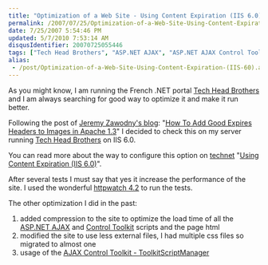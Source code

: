 ```yaml
---
title: "Optimization of a Web Site - Using Content Expiration (IIS 6.0)"
permalink: /2007/07/25/Optimization-of-a-Web-Site-Using-Content-Expiration-(IIS-60)/
date: 7/25/2007 5:54:46 PM
updated: 5/7/2010 7:53:14 AM
disqusIdentifier: 20070725055446
tags: ["Tech Head Brothers", "ASP.NET AJAX", "ASP.NET AJAX Control Toolkit "]
alias:
 - /post/Optimization-of-a-Web-Site-Using-Content-Expiration-(IIS-60).aspx/index.html
---
```

As you might know, I am running the French .NET portal [Tech Head Brothers](http://www.techheadbrothers.com/) and I am always searching for good way to optimize it and make it run better.

Following the post of [Jeremy Zawodny's blog](http://jeremy.zawodny.com/blog/): "[How To Add Good Expires Headers to Images in Apache 1.3](http://jeremy.zawodny.com/blog/archives/009272.html)" I decided to check this on my server running [Tech Head Brothers](http://www.techheadbrothers.com/) on IIS 6.0.
<!-- more -->

You can read more about the way to configure this option on [technet](http://technet.microsoft.com/en-us/default.aspx) "[Using Content Expiration (IIS 6.0)](http://www.microsoft.com/technet/prodtechnol/WindowsServer2003/Library/IIS/0fc16fe7-be45-4033-a5aa-d7fda3c993ff.mspx?mfr=true)".

After several tests I must say that yes it increase the performance of the site. I used the wonderful [httpwatch 4.2](http://www.httpwatch.com/default.htm) to run the tests.

The other optimization I did in the past:

1.  added compression to the site to optimize the load time of all the [ASP.NET AJAX](http://ajax.asp.net/) and [Control Toolkit](http://ajax.asp.net/ajaxtoolkit) scripts and the page html
2.  modified the site to use less external files, I had multiple css files so migrated to almost one
3.  usage of the [AJAX Control Toolkit - ToolkitScriptManager](http://weblogs.asp.net/lkempe/archive/2007/06/08/ajax-control-toolkit-toolkitscriptmanager.aspx "AJAX Control Toolkit - ToolkitScriptManager")

